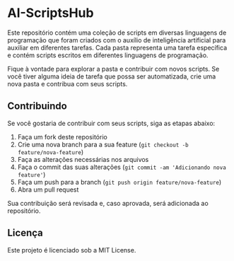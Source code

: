 # AI-ScriptsHub

Este repositório contém uma coleção de scripts em diversas linguagens de programação que foram criados com o auxílio de inteligência artificial para auxiliar em diferentes tarefas. Cada pasta representa uma tarefa específica e contém scripts escritos em diferentes linguagens de programação.

Fique à vontade para explorar a pasta e contribuir com novos scripts. Se você tiver alguma ideia de tarefa que possa ser automatizada, crie uma nova pasta e contribua com seus scripts.

## Contribuindo

Se você gostaria de contribuir com seus scripts, siga as etapas abaixo:

1. Faça um fork deste repositório
2. Crie uma nova branch para a sua feature (`git checkout -b feature/nova-feature`)
3. Faça as alterações necessárias nos arquivos
4. Faça o commit das suas alterações (`git commit -am 'Adicionando nova feature'`)
5. Faça um push para a branch (`git push origin feature/nova-feature`)
6. Abra um pull request

Sua contribuição será revisada e, caso aprovada, será adicionada ao repositório.

## Licença

Este projeto é licenciado sob a MIT License.
